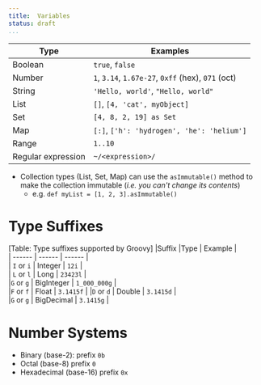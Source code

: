 ```yaml
---
title:	Variables
status:	draft
...
```


| Type | Examples |  
|  ------	| ------  	|  
| Boolean	| `true`, `false`	| 
| Number	| `1`, `3.14`, `1.67e-27`, `0xff` (hex), `071` (oct)	|  
| String	| `'Hello, world'`, `"Hello, world"`	|  
| List	| `[]`, `[4, 'cat', myObject]`	|  
| Set	| `[4, 8, 2, 19] as Set`	|  
| Map	| `[:]`, `['h': 'hydrogen', 'he': 'helium']`  	|  
| Range	| `1..10`	|  
| Regular expression	| `~/<expression>/`	|  

- Collection types (List, Set, Map) can use the `asImmutable()` method to make the collection immutable (_i.e. you can't change its contents_)
	- e.g. `def myList = [1, 2, 3].asImmutable()`

# Type Suffixes


[Table: Type suffixes supported by Groovy]
|Suffix |Type |  Example |  
| ------	| ------	| ------	|  
| `I` or `i`	| Integer	| `12i`	|  
| `L` or `l`	| Long	| `23423l`	|  
|`G` or `g`	| BigInteger	| `1_000_000g`	|  
|`F` or `f`	| Float	| `3.1415f`	| 
|`D` or `d`	| Double	| `3.1415d`	|  
|`G` or `g`	| BigDecimal	| `3.1415g`	|  

# Number Systems

- Binary (base-2): prefix `0b`
- Octal (base-8) prefix `0`
- Hexadecimal (base-16) prefix `0x`